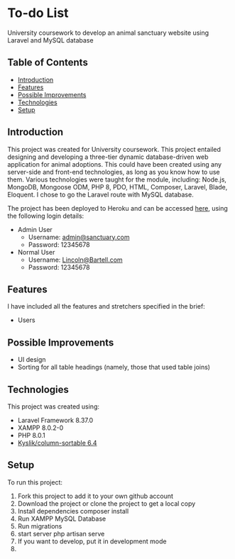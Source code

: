 # To-do List
University coursework to develop an animal sanctuary website using Laravel and MySQL database

## Table of Contents
* [Introduction](#introduction)
* [Features](#features)
* [Possible Improvements](#possible-improvements)
* [Technologies](#technologies)
* [Setup](#setup)

## Introduction
This project was created for University coursework. This project entailed designing and developing a three-tier dynamic database-driven web application for animal adoptions. This could have been created using any server-side and front-end technologies, as long as you know how to use them. Various technologies were taught for the module, including: Node.js, MongoDB, Mongoose ODM, PHP 8, PDO, HTML, Composer, Laravel, Blade, Eloquent. I chose to go the Laravel route with MySQL database.  

The project has been deployed to Heroku and can be accessed [here](https://mysterious-dusk-05193.herokuapp.com), using the following login details:
* Admin User
    * Username: admin@sanctuary.com
    * Password: 12345678
* Normal User
    * Username: Lincoln@Bartell.com
    * Password: 12345678

## Features
I have included all the features and stretchers specified in the brief:
* Users

## Possible Improvements
* UI design
* Sorting for all table headings (namely, those that used table joins)

## Technologies
This project was created using:
* Laravel Framework 8.37.0
* XAMPP 8.0.2-0
* PHP 8.0.1
* [Kyslik/column-sortable 6.4](https://github.com/Kyslik/column-sortable)

## Setup
To run this project:
1. Fork this project to add it to your own github account
2. Download the project or clone the project to get a local copy
3. Install dependencies composer install
4. Run XAMPP MySQL Database
5. Run migrations 
6. start server php artisan serve
7. If you want to develop, put it in development mode
8. 
